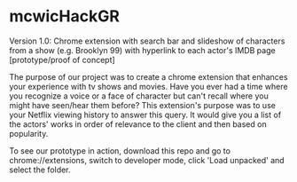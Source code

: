 # mcwicHackGR

Version 1.0: Chrome extension with search bar and slideshow of characters from a show (e.g. Brooklyn 99) with hyperlink to each actor's IMDB page [prototype/proof of concept]

The purpose of our project was to create a chrome extension that enhances your experience with tv shows and movies. Have you ever had a time where you recognize a voice or a face of character but can't recall where you might have seen/hear them before? This extension's purpose was to use your Netflix viewing history to answer this query. It would give you a list of the actors' works in order of relevance to the client and then based on popularity.

To see our prototype in action, download this repo and go to chrome://extensions, switch to developer mode, click 'Load unpacked' and select the folder.
